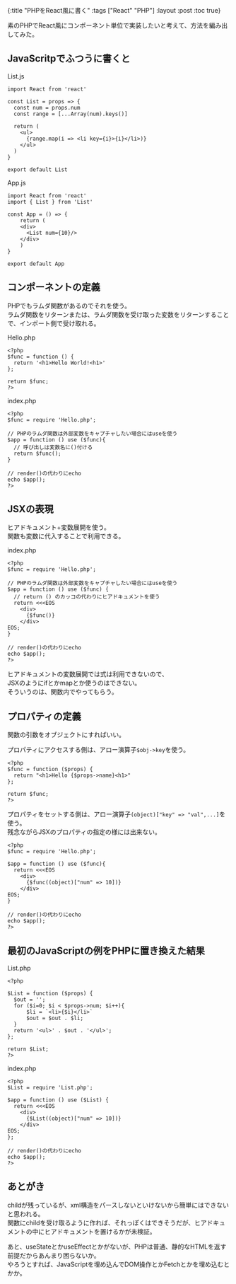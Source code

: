 {:title "PHPをReact風に書く"
 :tags ["React" "PHP"]
 :layout :post
 :toc true}

素のPHPでReact風にコンポーネント単位で実装したいと考えて、方法を編み出してみた。

## JavaScritpでふつうに書くと
List.js
```javascript: List.js
import React from 'react'

const List = props => {
  const num = props.num
  const range = [...Array(num).keys()]
  
  return (
    <ul>
      {range.map(i => <li key={i}>{i}</li>)}
    </ul>
  )
}

export default List
```

App.js
```javascript: App.js
import React from 'react'
import { List } from 'List'

const App = () => {
    return (
    <div>
      <List num={10}/>
    </div>
    )
}

export default App
```

## コンポーネントの定義
PHPでもラムダ関数があるのでそれを使う。  
ラムダ関数をリターンまたは、ラムダ関数を受け取った変数をリターンすることで、インポート側で受け取れる。

Hello.php
```php: Hello.php
<?php
$func = function () {
  return '<h1>Hello World!<h1>'
};

return $func;
?>
```

index.php
```php: index.php
<?php
$func = require 'Hello.php';

// PHPのラムダ関数は外部変数をキャプチャしたい場合にはuseを使う
$app = function () use ($func){
  // 呼び出しは変数名に()付ける
  return $func();
}

// render()の代わりにecho
echo $app();
?>
```

## JSXの表現
ヒアドキュメント+変数展開を使う。  
関数も変数に代入することで利用できる。  

index.php
```php: index.php
<?php
$func = require 'Hello.php';

// PHPのラムダ関数は外部変数をキャプチャしたい場合にはuseを使う
$app = function () use ($func) {
  // return () のカッコの代わりにヒアドキュメントを使う
  return <<<EOS
    <div>
      {$func()}
    </div>
EOS;
}

// render()の代わりにecho
echo $app();
?>
```

ヒアドキュメントの変数展開では式は利用できないので、  
JSXのようにifとかmapとか使うのはできない。  
そういうのは、関数内でやってもらう。

## プロパティの定義
関数の引数をオブジェクトにすればいい。

プロパティにアクセスする側は、アロー演算子`$obj->key`を使う。
```php: Hello.php
<?php
$func = function ($props) {
  return "<h1>Hello {$props->name}<h1>"
};

return $func;
?>
```

プロパティをセットする側は、アロー演算子`(object)["key" => "val",...]`を使う。  
残念ながらJSXのプロパティの指定の様には出来ない。
```php: index.php
<?php
$func = require 'Hello.php';

$app = function () use ($func){
  return <<<EOS
    <div>
      {$func((object)["num" => 10])}
    </div>
EOS;
}

// render()の代わりにecho
echo $app();
?>
```

## 最初のJavaScriptの例をPHPに置き換えた結果
List.php
```php: List.php
<?php

$List = function ($props) {
  $out = '';
  for ($i=0; $i < $props->num; $i++){
      $li = `<li>{$i}</li>`
      $out = $out . $li;
  }
  return '<ul>' . $out . '</ul>';
};

return $List;
?>
```

index.php
```php: index.php
<?php
$List = require 'List.php';

$app = function () use ($List) {
  return <<<EOS
    <div>
      {$List((object)["num" => 10])}
    </div>
EOS;
};

// render()の代わりにecho
echo $app();
?>
```

## あとがき
childが残っているが、xml構造をパースしないといけないから簡単にはできないと思われる。  
関数にchildを受け取るように作れば、それっぽくはできそうだが、ヒアドキュメントの中にヒアドキュメントを置けるかが未検証。

あと、useStateとかuseEffectとかがないが、PHPは普通、静的なHTMLを返す前提だからあんまり困らないか。  
やろうとすれば、JavaScriptを埋め込んでDOM操作とかFetchとかを埋め込むとかか。
